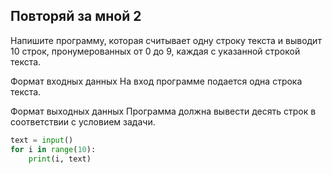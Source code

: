 ## Повторяй за мной 2
Напишите программу, которая считывает одну строку текста и выводит 10 строк, пронумерованных от 0 до 9, каждая с указанной строкой текста.

Формат входных данных
На вход программе подается одна строка текста.

Формат выходных данных
Программа должна вывести десять строк в соответствии с условием задачи.

```python
text = input()
for i in range(10):
    print(i, text)
```